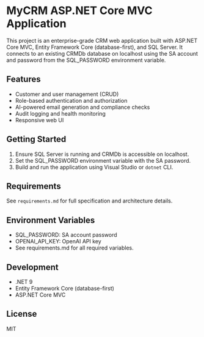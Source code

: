 # MyCRM ASP.NET Core MVC Application

This project is an enterprise-grade CRM web application built with ASP.NET Core MVC, Entity Framework Core (database-first), and SQL Server. It connects to an existing CRMDb database on localhost using the SA account and password from the SQL_PASSWORD environment variable.

## Features
- Customer and user management (CRUD)
- Role-based authentication and authorization
- AI-powered email generation and compliance checks
- Audit logging and health monitoring
- Responsive web UI

## Getting Started
1. Ensure SQL Server is running and CRMDb is accessible on localhost.
2. Set the SQL_PASSWORD environment variable with the SA password.
3. Build and run the application using Visual Studio or `dotnet` CLI.

## Requirements
See `requirements.md` for full specification and architecture details.

## Environment Variables
- SQL_PASSWORD: SA account password
- OPENAI_API_KEY: OpenAI API key
- See requirements.md for all required variables.

## Development
- .NET 9
- Entity Framework Core (database-first)
- ASP.NET Core MVC

## License
MIT
